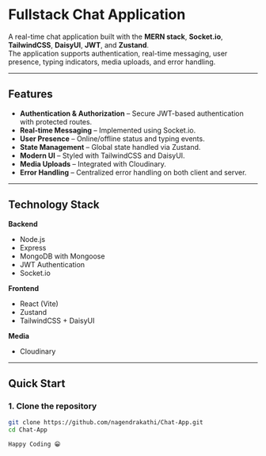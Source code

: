 # Fullstack Chat Application

A real-time chat application built with the **MERN stack**, **Socket.io**, **TailwindCSS**, **DaisyUI**, **JWT**, and **Zustand**.  
The application supports authentication, real-time messaging, user presence, typing indicators, media uploads, and error handling.

---

## Features

- **Authentication & Authorization** – Secure JWT-based authentication with protected routes.
- **Real-time Messaging** – Implemented using Socket.io.
- **User Presence** – Online/offline status and typing events.
- **State Management** – Global state handled via Zustand.
- **Modern UI** – Styled with TailwindCSS and DaisyUI.
- **Media Uploads** – Integrated with Cloudinary.
- **Error Handling** – Centralized error handling on both client and server.

---

## Technology Stack

**Backend**
- Node.js
- Express
- MongoDB with Mongoose
- JWT Authentication
- Socket.io

**Frontend**
- React (Vite)
- Zustand
- TailwindCSS + DaisyUI

**Media**
- Cloudinary

---

## Quick Start

### 1. Clone the repository
```bash
git clone https://github.com/nagendrakathi/Chat-App.git
cd Chat-App

Happy Coding 😁
